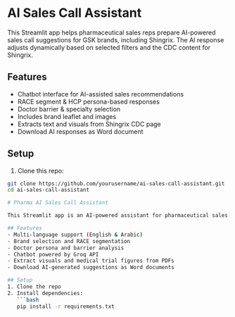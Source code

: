 # AI Sales Call Assistant

This Streamlit app helps pharmaceutical sales reps prepare AI-powered sales call suggestions for GSK brands, including Shingrix. The AI response adjusts dynamically based on selected filters and the CDC content for Shingrix.

## Features
- Chatbot interface for AI-assisted sales recommendations
- RACE segment & HCP persona-based responses
- Doctor barrier & specialty selection
- Includes brand leaflet and images
- Extracts text and visuals from Shingrix CDC page
- Download AI responses as Word document

## Setup

1. Clone this repo:
```bash
git clone https://github.com/yourusername/ai-sales-call-assistant.git
cd ai-sales-call-assistant

# Pharma AI Sales Call Assistant

This Streamlit app is an AI-powered assistant for pharmaceutical sales representatives. It helps users prepare for sales calls by analyzing doctor personas, barriers, and objectives, while also extracting visuals from brand PDFs.

## Features
- Multi-language support (English & Arabic)
- Brand selection and RACE segmentation
- Doctor persona and barrier analysis
- Chatbot powered by Groq API
- Extract visuals and medical trial figures from PDFs
- Download AI-generated suggestions as Word documents

## Setup
1. Clone the repo
2. Install dependencies:
   ```bash
   pip install -r requirements.txt
